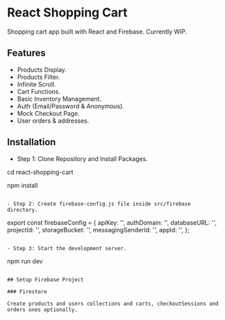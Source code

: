 # React Shopping Cart

Shopping cart app built with React and Firebase. Currently WIP.

## Features

- Products Display.
- Products Filter.
- Infinite Scroll.
- Cart Functions.
- Basic Inventory Management.
- Auth (Email/Password & Anonymous).
- Mock Checkout Page.
- User orders & addresses.

## Installation

- Step 1: Clone Repository and Install Packages.

cd react-shopping-cart

npm install

```

- Step 2: Create firebase-config.js file inside src/firebase directory.

```

export const firebaseConfig = {
apiKey: '',
authDomain: '',
databaseURL: '',
projectId: '',
storageBucket: '',
messagingSenderId: '',
appId: '',
};

```

- Step 3: Start the development server.

```

npm run dev

```

## Setup Firebase Project

### Firestore

Create products and users collections and carts, checkoutSessions and orders ones optionally.




```
